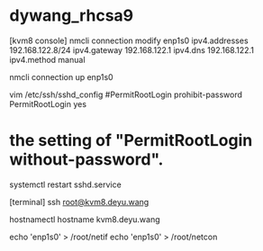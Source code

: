 # dywang_rhcsa9
[kvm8 console]
nmcli connection modify enp1s0 ipv4.addresses 192.168.122.8/24 ipv4.gateway 192.168.122.1 ipv4.dns 192.168.122.1 ipv4.method manual

nmcli connection up enp1s0

vim /etc/ssh/sshd_config
#PermitRootLogin prohibit-password
PermitRootLogin yes
# the setting of "PermitRootLogin without-password".

systemctl restart sshd.service

[terminal]
ssh root@kvm8.deyu.wang

hostnamectl hostname kvm8.deyu.wang

echo 'enp1s0' > /root/netif
echo 'enp1s0' > /root/netcon
